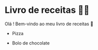 # Livro de receitas :man_cook:

Olá ! Bem-vindo ao meu livro de receitas :wave:

- Pizza

- Bolo de chocolate